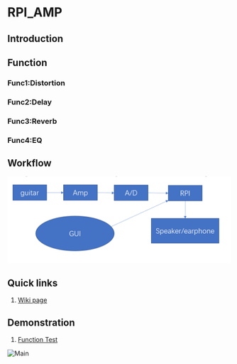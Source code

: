 # RPI_AMP

## Introduction

## Function
### Func1:Distortion
### Func2:Delay
### Func3:Reverb
### Func4:EQ


## Workflow
![Workflpw](resource/images/workflow.png)

## Quick links

1) [Wiki page](https://github.com/LemonRepublica/RPI_AMP/wiki)  

## Demonstration
1) [Function Test ](https://github.com/LemonRepublica/RPI_AMP/wiki)  

![Main](resources/images/Main.jpg)
